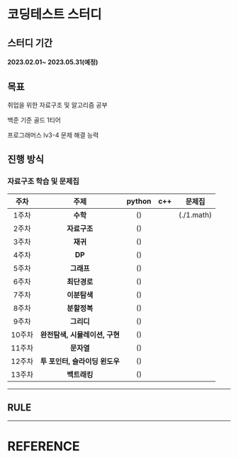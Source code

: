 # 코딩테스트 스터디

## 스터디 기간
#### 2023.02.01~ 2023.05.31(예정)

## 목표
취업을 위한 자료구조 및 알고리즘 공부

백준 기준 골드 1티어

프로그래머스 lv3-4 문제 해결 능력

## 진행 방식


### 자료구조 학습 및 문제집
|  주차 | 주제 | python  | c++ | 문제집 |
|:---:|:---:|:---:|:---:|:---:|
| 1주차 | **수학** |()||(./1.math)|
| 2주차 | **자료구조** |()|||
| 3주차 | **재귀** |()|||
| 4주차 | **DP** |()|||
| 5주차 | **그래프** |()|||
| 6주차 | **최단경로** |()|||
| 7주차 | **이분탐색** |()|||
| 8주차 | **분할정복** |()|||
| 9주차 | **그리디** |()|||
| 10주차 | **완전탐색, 시뮬레이션, 구현** |()|||
| 11주차 | **문자열** |()|||
| 12주차 | **투 포인터, 슬라이딩 윈도우** |()|||
| 13주차 | **백트래킹** |()|||


---
## RULE


---
# REFERENCE
